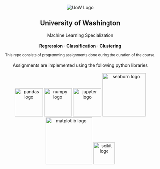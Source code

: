 <p align="center">
 <img src='https://i.imgur.com/SP72GJm.png' alt='UoW Logo'>
 <h2 align="center">University of Washington</h2>
 <p align="center">
  Machine Learning Specialization
  <br/>
  <br/>
  <b>Regression</b>
  ·
  <b>Classification</b>
  ·
  <b>Clustering</b>
 </p>
</p>

<p align="center">
 <small>This repo consists of programming assignments done during the duration of the course.</small>
 <br/>
 <br/>
 Assignments are implemented using the following python libraries
 <br/>
 <br/>
 <img src='https://i.imgur.com/xmvNe9e.png' alt='pandas logo' width=90>
 <img src='https://i.imgur.com/9DY9iyw.png' alt='numpy logo' width=90>
 <img src='https://i.imgur.com/drYLGp6.png' alt='jupyter logo' width=90>
 <img src='https://i.imgur.com/ONumgkP.png' alt='seaborn logo' width=140>
 <br/>
 <img src='https://i.imgur.com/74aQ7r0.png' alt='matplotlib logo' width=150>
 <img src='https://i.imgur.com/jZado68.png' alt='scikit logo' width=70>
</p>
